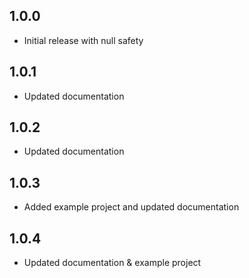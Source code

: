 ## 1.0.0

* Initial release with null safety

## 1.0.1

* Updated documentation

## 1.0.2

* Updated documentation

## 1.0.3

* Added example project and updated documentation

## 1.0.4

* Updated documentation & example project